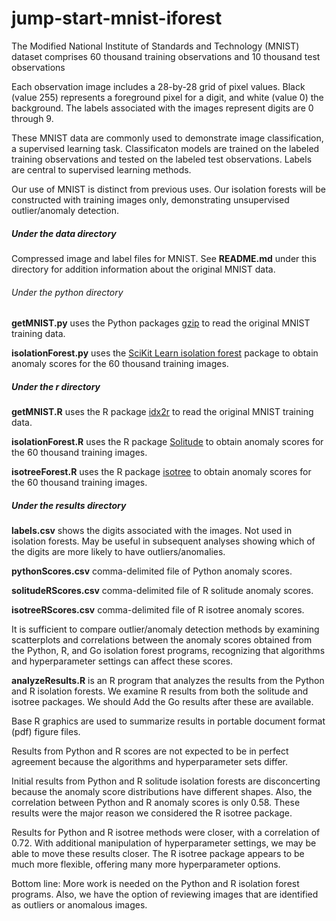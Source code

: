 # jump-start-mnist-iforest

The Modified National Institute of Standards and Technology (MNIST) dataset comprises 60 thousand training observations and 10 thousand test observations

Each observation image includes a 28-by-28 grid of pixel values. Black (value 255) represents a foreground pixel for a digit, and white (value 0) the background. The labels associated with the images represent digits are 0 through 9.

These MNIST data are commonly used to demonstrate image classification, a supervised learning task. Classificaton models are trained on the labeled training observations and tested on the labeled test observations. Labels are central to supervised learning methods.

Our use of MNIST is distinct from previous uses. Our isolation forests will be constructed with training images only, demonstrating unsupervised outlier/anomaly detection.

##### Under the data directory

Compressed image and label files for MNIST. See **README.md** under this directory for addition information about the original MNIST data.

###### Under the python directory

**getMNIST.py** uses the Python packages [gzip](https://github.com/petar/GoMNIST) to read the original MNIST training data. 

**isolationForest.py** uses the [SciKit Learn isolation forest](https://scikit-learn.org/stable/modules/generated/sklearn.ensemble.IsolationForest.html) package to obtain anomaly scores for the 60 thousand training images.

##### Under the r directory

**getMNIST.R** uses the R package [idx2r](https://cran.r-project.org/web/packages/idx2r/index.html) to read the original MNIST training data. 

**isolationForest.R** uses the R package [Solitude](https://cran.r-project.org/web/packages/solitude/solitude.pdf) to obtain anomaly scores for the 60 thousand training images.

**isotreeForest.R** uses the R package [isotree](https://cran.r-project.org/web/packages/isotree/isotree.pdf) to obtain anomaly scores for the 60 thousand training images.

##### Under the results directory

**labels.csv** shows the digits associated with the images. Not used in isolation forests. May be useful in subsequent analyses showing which of the digits are more likely to have outliers/anomalies.

**pythonScores.csv** comma-delimited file of Python anomaly scores.

**solitudeRScores.csv** comma-delimited file of R solitude anomaly scores.

**isotreeRScores.csv** comma-delimited file of R isotree anomaly scores.

It is sufficient to compare outlier/anomaly detection methods by examining scatterplots and correlations between the anomaly scores obtained from the Python, R, and Go isolation forest programs, recognizing that algorithms and hyperparameter settings can affect these scores. 

**analyzeResults.R** is an R program that analyzes the results from the Python and R isolation forests. We examine R results from both the solitude and isotree packages. We should Add the Go results after these are available.

Base R graphics are used to summarize results in portable document format (pdf) figure files.

Results from Python and R scores are not expected to be in perfect agreement because the algorithms and hyperparameter sets differ.

Initial results from Python and R solitude isolation forests are disconcerting because the anomaly score distributions have different shapes. Also, the correlation between Python and R anomaly scores is only 0.58. These results were the major reason we considered the R isotree package.

Results for Python and R isotree methods were closer, with a correlation of 0.72. With additional manipulation of hyperparameter settings, we may be able to move these results closer. The R isotree package appears to be much more flexible, offering many more hyperparameter options.

Bottom line: More work is needed on the Python and R isolation forest programs. Also, we have the option of reviewing images that are identified as outliers or anomalous images.





